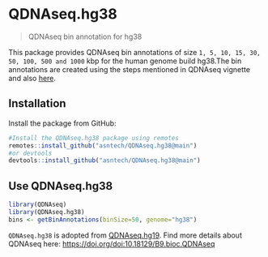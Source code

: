 # QDNAseq.hg38
>QDNAseq bin annotation for hg38

This package provides QDNAseq bin annotations of size `1, 5, 10, 15, 30, 50, 100, 500 and 1000` kbp for the human genome build hg38.The bin annotations are created using the steps mentioned in QDNAseq vignette and also [here](https://github.com/ccagc/QDNAseq/issues/59).


## Installation

Install the package from GitHub:

``` r
#Install the QDNAseq.hg38 package using remotes
remotes::install_github("asntech/QDNAseq.hg38@main")
#or devtools
devtools::install_github("asntech/QDNAseq.hg38@main")
```

## Use QDNAseq.hg38

``` r
library(QDNAseq)
library(QDNAseq.hg38)
bins <- getBinAnnotations(binSize=50, genome="hg38")
```

`QDNAseq.hg38` is adopted from [QDNAseq.hg19](https://doi.org/doi:10.18129/B9.bioc.QDNAseq.hg19). Find more details about QDNAseq here: https://doi.org/doi:10.18129/B9.bioc.QDNAseq